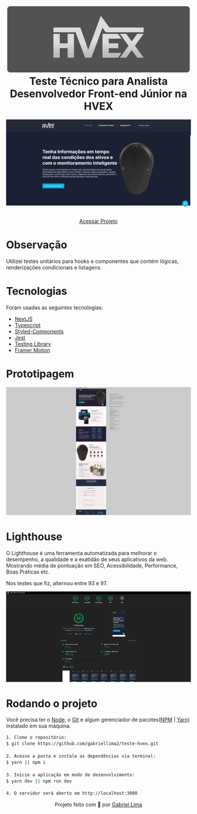 <h1 align="center">
    <img alt="Hvex logo" src="./public/docs/logo.svg" />
    <br>
    Teste Técnico para Analista Desenvolvedor Front-end Júnior na HVEX
</h1>

<div align="center">
  <img src="./public/docs/preview.png" alt="demonstração do projeto" >
</div>

<p align="center"><a href="https://teste-hvex.vercel.app/">Acessar Projeto</a></p>

# Observação

Utilizei testes unitários para hooks e componentes que contém lógicas,
renderizações condicionais e listagens.

# Tecnologias

<p>Foram usadas as seguintes tecnologias:</p>

- [NextJS](https://nextjs.org/)
- [Typescript](https://www.typescriptlang.org/)
- [Styled-Components](https://styled-components.com/)
- [Jest](https://jestjs.io/pt-BR/)
- [Testing Library](https://testing-library.com/docs/)
- [Framer Motion](https://www.framer.com/motion/)

# Prototipagem

<div align="center">
  <img src="./public/docs/figma.png" alt="demonstração do protótipo do projeto" >
</div>

# Lighthouse

O Lighthouse é uma ferramenta automatizada para melhorar o desempenho, a qualidade e
a exatidão de seus aplicativos da web. Mostrando média de pontuação em SEO, Acessibilidade,
Performance, Boas Práticas etc.

Nos testes que fiz, alternou entre 93 e 97.

<div align="center">
  <img src="./public/docs/lighthouse.png" alt="pontuação no Lighthouse de 96" >
</div>

# Rodando o projeto

Você precisa ter o [Node](https://nodejs.org/en/), o [Git](https://git-scm.com/) e algum gerenciador de pacotes([NPM](https://docs.npmjs.com/downloading-and-installing-node-js-and-npm/) | [Yarn](https://classic.yarnpkg.com/lang/en/docs/install)) instalado em sua máquina.

```bash
1. Clone o repositório:
$ git clone https://github.com/gabriellima2/teste-hvex.git

2. Acesse a pasta e instale as dependências via terminal:
$ yarn || npm i

3. Inicie a aplicação em modo de desenvolvimento:
$ yarn dev || npm run dev

4. O servidor será aberto em http://localhost:3000
```

<p align="center">Projeto feito com 💙 por <a href="https://www.linkedin.com/in/gabriel-lima-860612236">Gabriel Lima</a></p>
